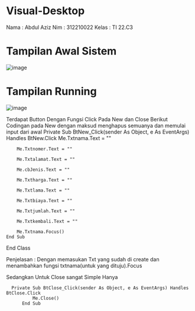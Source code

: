 # Visual-Desktop

Nama : Abdul Aziz
Nim : 312210022
Kelas : TI 22.C3

# Tampilan Awal Sistem
![image](https://github.com/user-attachments/assets/ca771465-1f57-4ce6-9aae-38250279a004)

# Tampilan Running
![image](https://github.com/user-attachments/assets/da653275-2053-4840-9102-6e44909eb4d0)

Terdapat Button Dengan Fungsi Click Pada New dan Close
Berikut Codingan pada New dengan maksud menghapus semuanya dan memulai input dari awal
Private Sub BtNew_Click(sender As Object, e As EventArgs) Handles BtNew.Click
        Me.Txtnama.Text = ""

        Me.Txtnomer.Text = ""

        Me.Txtalamat.Text = ""

        Me.cbJenis.Text = ""

        Me.Txtharga.Text = ""

        Me.Txtlama.Text = ""

        Me.Txtbiaya.Text = ""

        Me.Txtjumlah.Text = ""

        Me.Txtkembali.Text = ""

        Me.Txtnama.Focus()
    End Sub
End Class


Penjelasan : Dengan memasukan Txt yang sudah di create dan menambahkan fungsi txtnama(untuk yang dituju).Focus


Sedangkan Untuk Close sangat Simple Hanya 

      Private Sub BtClose_Click(sender As Object, e As EventArgs) Handles BtClose.Click
              Me.Close()
          End Sub




